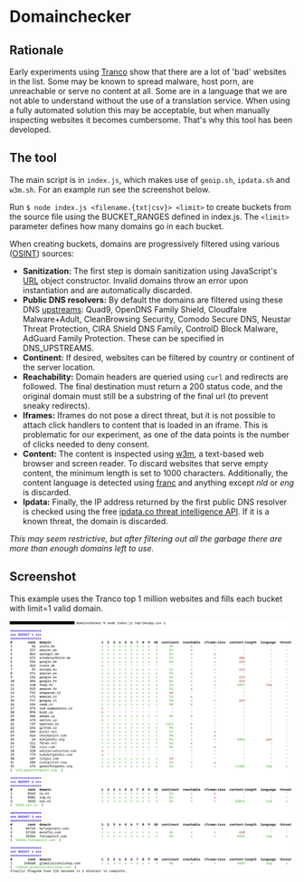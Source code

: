 # Domainchecker
## Rationale
Early experiments using [Tranco](https://tranco-list.eu/) show that there are a lot of 'bad' websites in the list. Some may be known to spread malware, host porn, are unreachable or serve no content at all. Some are in a language that we are not able to understand without the use of a translation service. When using a fully automated solution this may be acceptable, but when manually inspecting websites it becomes cumbersome. That's why this tool has been developed.

## The tool
The main script is in `index.js`, which makes use of `geoip.sh`, `ipdata.sh` and `w3m.sh`.
For an example run see the screenshot below.

Run `$ node index.js <filename.{txt|csv}> <limit>` to create buckets from the source file using the BUCKET_RANGES defined in index.js. The `<limit>` parameter defines how many domains go in each bucket.

When creating buckets, domains are progressively filtered using various ([OSINT](https://en.wikipedia.org/wiki/Open-source_intelligence)) sources:
- **Sanitization:** The first step is domain sanitization using JavaScript's [URL](https://developer.mozilla.org/en-US/docs/Web/API/URL/URL) object constructor. Invalid domains throw an error upon instantiation and are automatically discarded.
- **Public DNS resolvers:** By default the domains are filtered using these DNS [upstreams](https://en.wikipedia.org/wiki/Upstream_server): Quad9, OpenDNS Family Shield, Cloudfalre Malware+Adult, CleanBrowsing Security, Comodo Secure DNS, Neustar Threat Protection, CIRA Shield DNS Family, ControlD Block Malware, AdGuard Family Protection. These can be specified in DNS_UPSTREAMS.
- **Continent:** If desired, websites can be filtered by country or continent of the server location.
- **Reachability:** Domain headers are queried using `curl` and redirects are followed. The final destination must return a 200 status code, and the original domain must still be a substring of the final url (to prevent sneaky redirects).
- **Iframes:** Iframes do not pose a direct threat, but it is not possible to attach click handlers to content that is loaded in an iframe. This is problematic for our experiment, as one of the data points is the number of clicks needed to deny consent.
- **Content:** The content is inspected using [w3m](https://github.com/tats/w3m), a text-based web browser and screen reader. To discard websites that serve empty content, the minimum length is set to 1000 characters. Additionally, the content language is detected using [franc](https://github.com/wooorm/franc/) and anything except *nld* or *eng* is discarded.
- **Ipdata:** Finally, the IP address returned by the first public DNS resolver is checked using the free [ipdata.co threat intelligence API](https://docs.ipdata.co/docs/proxy-tor-and-threat-detection). If it is a known threat, the domain is discarded.

*This may seem restrictive, but after filtering out all the garbage there are more than enough domains left to use.*

## Screenshot
This example uses the Tranco top 1 million websites and fills each bucket with limit=1 valid domain.


![screenshot](https://github.com/koenberkhout/Dark-Patterns-Cookie-Helper/blob/main/domaintool/screenshot.png?raw=true)
